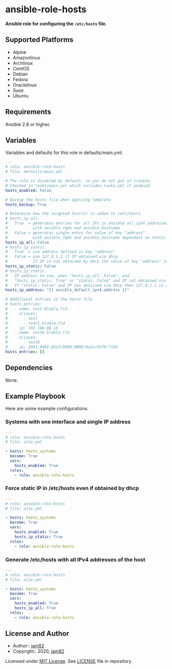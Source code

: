 # ansible-role-hosts

**Ansible role for configuring the `/etc/hosts` file.**

## Supported Platforms

- Alpine
- Amazonlinux
- Archlinux
- CentOS
- Debian
- Fedora
- Oraclelinux
- Suse
- Ubuntu

## Requirements

Ansible 2.8 or higher.

## Variables

Variables and defaults for this role in defaults/main.yml:

```yaml
---
# role: ansible-role-hosts
# file: defaults/main.yml

# The role is disabled by default, so you do not get in trouble.
# Checked in tasks/main.yml which includes tasks.yml if enabled.
hosts_enabled: False

# Backup the hosts file when applying template
hosts_backup: True

# Determine how the targeted host(s) is added to /etc/hosts
# hosts_ip_all:
#   True  = generates entries for all IPs in ansible_all_ipvX_addresses
#           with ansible_fqdn and ansible_hostname
#   False = generates single entry for value of key "address"
#           with ansible_fqdn and ansible_hostname dependant on static setting
hosts_ip_all: False
# hosts_ip_static:
#   True  = use address defined in key "address"
#   False = use 127.0.1.1 if IP obtained via dhcp.
#           If IP is not obtained by dhcp the value of key "address" is used.
hosts_ip_static: False
# hosts_ip_static:
#   IP address to use, when "hosts_ip_all: False", and
#   "hosts_ip_static: True" or "static: False" and IP not obtained via dhcp
#   If "static: False" and IP was obtained via dhcp then 127.0.1.1 is used
hosts_ip_address: "{{ ansible_default_ipv4.address }}"

# Additional entries in the hosts file
# hosts_entries:
#   - name: test.blabla.tld
#     aliases:
#       - test
#       - test1.blabla.tld
#     ip: 192.168.08.15
#   - name: test6.blabla.tld
#     aliases:
#       - test6
#     ip: 2001:0db8:85a3:0000:0000:8a2e:0370:7334
hosts_entries: []
```

## Dependencies

None.

## Example Playbook

Here are some example configurations.

### Systems with one interface and single IP address

```yaml
---
# role: ansible-role-hosts
# file: site.yml

- hosts: hosts_systems
  become: True
  vars:
    hosts_enabled: True
  roles:
    - role: ansible-role-hosts
```

### Force static IP in /etc/hosts even if obtained by dhcp

```yaml
---
# role: ansible-role-hosts
# file: site.yml

- hosts: hosts_systems
  become: True
  vars:
    hosts_enabled: True
    hosts_ip_static: True
  roles:
    - role: ansible-role-hosts
```

### Generate /etc/hosts with all IPv4 addresses of the host

```yaml
---
# role: ansible-role-hosts
# file: site.yml

- hosts: hosts_systems
  become: True
  vars:
    hosts_enabled: True
    hosts_ip_all: True
  roles:
    - role: ansible-role-hosts
```

## License and Author

- Author:: [jam82](https://github.com/jam82/)
- Copyright:: 2020, [jam82](https://github.com/jam82/)

Licensed under [MIT License](https://opensource.org/licenses/MIT).
See [LICENSE](https://github.com/jam82/ansible-role-hosts/blob/master/LICENSE) file in repository.
